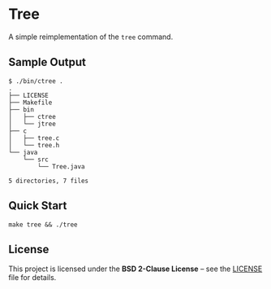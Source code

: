 # Tree

A simple reimplementation of the `tree` command.

## Sample Output

```console
$ ./bin/ctree .
.
├── LICENSE
├── Makefile
├── bin
│   ├── ctree
│   └── jtree
├── c
│   ├── tree.c
│   └── tree.h
└── java
    └── src
        └── Tree.java

5 directories, 7 files
```

## Quick Start

```console
make tree && ./tree
```

## License

This project is licensed under the **BSD 2-Clause License** – see the [LICENSE](LICENSE) file for details.
